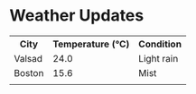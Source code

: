 # Weather Updates

<!-- WEATHER-UPDATE-START -->
<table><tr><th>City</th><th>Temperature (°C)</th><th>Condition</th></tr><tr><td>Valsad</td><td>24.0</td><td>Light rain</td></tr><tr><td>Boston</td><td>15.6</td><td>Mist</td></tr><tr><td></td><td></td><td></td></tr></table>
<!-- WEATHER-UPDATE-END -->
